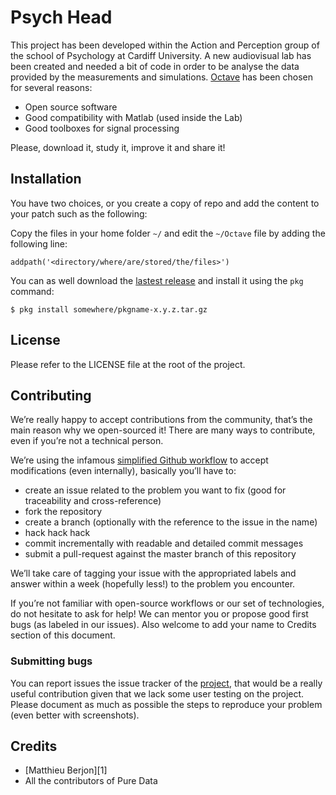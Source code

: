 # Psych Head

This project has been developed within the Action and Perception group of the
school of Psychology at Cardiff University. A new audiovisual lab has been
created and needed a bit of code in order to be analyse the data provided by
the measurements and simulations. [Octave][l1] has been chosen for several
reasons:

* Open source software
* Good compatibility with Matlab (used inside the Lab)
* Good toolboxes for signal processing

Please, download it, study it, improve it and share it!

## Installation

You have two choices, or you create a copy of repo and add the content to your
patch such as the following:

Copy the files in your home folder `~/` and edit the `~/Octave` file by adding
the following line:

```console
addpath('<directory/where/are/stored/the/files>')
```

You can as well download the [lastest release][l5] and install it using the
`pkg` command:

```console
$ pkg install somewhere/pkgname-x.y.z.tar.gz
```

## License

Please refer to the LICENSE file at the root of the project.

## Contributing

We’re really happy to accept contributions from the community, that’s the main
reason why we open-sourced it! There are many ways to contribute, even if
you’re not a technical person.

We’re using the infamous [simplified Github workflow][l2] to accept
modifications (even internally), basically you’ll have to:

* create an issue related to the problem you want to fix (good for traceability
  and cross-reference)
* fork the repository
* create a branch (optionally with the reference to the issue in the name)
* hack hack hack
* commit incrementally with readable and detailed commit messages
* submit a pull-request against the master branch of this repository

We’ll take care of tagging your issue with the appropriated labels and answer
within a week (hopefully less!) to the problem you encounter.

If you’re not familiar with open-source workflows or our set of technologies,
do not hesitate to ask for help! We can mentor you or propose good first bugs
(as labeled in our issues). Also welcome to add your name to Credits section of
this document.

### Submitting bugs

You can report issues the issue tracker of the [project][l4], that would be a
really useful contribution given that we lack some user testing on the project.
Please document as much as possible the steps to reproduce your problem 
(even better with screenshots).


## Credits

* [Matthieu Berjon][1]
* All the contributors of Pure Data



[l1]: https://www.gnu.org/software/octave/
[l2]: http://scottchacon.com/2011/08/31/github-flow.html
[l4]: https://github.com/mattberjon/psych-head/issues
[l5]: https://github.com/mattberjon/psych-head/tarball/master
